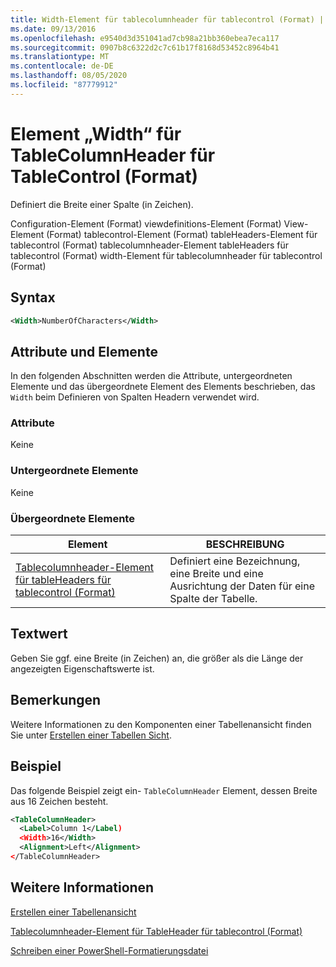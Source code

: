 ```yaml
---
title: Width-Element für tablecolumnheader für tablecontrol (Format) | Microsoft-Dokumentation
ms.date: 09/13/2016
ms.openlocfilehash: e9540d3d351041ad7cb98a21bb360ebea7eca117
ms.sourcegitcommit: 0907b8c6322d2c7c61b17f8168d53452c8964b41
ms.translationtype: MT
ms.contentlocale: de-DE
ms.lasthandoff: 08/05/2020
ms.locfileid: "87779912"
---
```

# <a name="width-element-for-tablecolumnheader-for-tablecontrol-format"></a>Element „Width“ für TableColumnHeader für TableControl (Format)

Definiert die Breite einer Spalte (in Zeichen).

Configuration-Element (Format) viewdefinitions-Element (Format) View-Element (Format) tablecontrol-Element (Format) tableHeaders-Element für tablecontrol (Format) tablecolumnheader-Element tableHeaders für tablecontrol (Format) width-Element für tablecolumnheader für tablecontrol (Format)

## <a name="syntax"></a>Syntax

```xml
<Width>NumberOfCharacters</Width>
```

## <a name="attributes-and-elements"></a>Attribute und Elemente

In den folgenden Abschnitten werden die Attribute, untergeordneten Elemente und das übergeordnete Element des Elements beschrieben, das `Width` beim Definieren von Spalten Headern verwendet wird.

### <a name="attributes"></a>Attribute

Keine

### <a name="child-elements"></a>Untergeordnete Elemente

Keine

### <a name="parent-elements"></a>Übergeordnete Elemente

|Element|BESCHREIBUNG|
|-------------|-----------------|
|[Tablecolumnheader-Element für tableHeaders für tablecontrol (Format)](./tablecolumnheader-element-format.md)|Definiert eine Bezeichnung, eine Breite und eine Ausrichtung der Daten für eine Spalte der Tabelle.|

## <a name="text-value"></a>Textwert

Geben Sie ggf. eine Breite (in Zeichen) an, die größer als die Länge der angezeigten Eigenschaftswerte ist.

## <a name="remarks"></a>Bemerkungen

Weitere Informationen zu den Komponenten einer Tabellenansicht finden Sie unter [Erstellen einer Tabellen Sicht](./creating-a-table-view.md).

## <a name="example"></a>Beispiel

Das folgende Beispiel zeigt ein- `TableColumnHeader` Element, dessen Breite aus 16 Zeichen besteht.

```xml
<TableColumnHeader>
  <Label>Column 1</Label)
  <Width>16</Width>
  <Alignment>Left</Alignment>
</TableColumnHeader>
```

## <a name="see-also"></a>Weitere Informationen

[Erstellen einer Tabellenansicht](./creating-a-table-view.md)

[Tablecolumnheader-Element für TableHeader für tablecontrol (Format)](./tablecolumnheader-element-format.md)

[Schreiben einer PowerShell-Formatierungsdatei](./writing-a-powershell-formatting-file.md)
